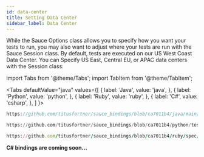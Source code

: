 ```yaml
---
id: data-center
title: Setting Data Center
sidebar_label: Data Center
---
```


While the Sauce Options class allows you to specify how you want your tests to run,
you may also want to adjust where your tests are run with the Sauce Session class. 
By default, tests are executed on our US West Coast Data Center. 
You can Specify US East, Central EU, or APAC data centers with the Session class:

import Tabs from '@theme/Tabs';
import TabItem from '@theme/TabItem';

<Tabs
defaultValue="java"
values={[
{ label: 'Java', value: 'java', },
{ label: 'Python', value: 'python', },
{ label: 'Ruby', value: 'ruby', },
{ label: 'C#', value: 'csharp', },
]
}>

<TabItem value="java">

```java reference
https://github.com/titusfortner/sauce_bindings/blob/ca7011b4/java/main/src/test/java/com/saucelabs/saucebindings/examples/DataCenterTest.java
```

</TabItem>
<TabItem value="python">

```python reference
https://github.com/titusfortner/sauce_bindings/blob/ca7011b4/python/tests/examples/test_data_center.py
```

</TabItem>
<TabItem value="ruby">

```ruby reference
https://github.com/titusfortner/sauce_bindings/blob/ca7011b4/ruby/spec/examples/data_center_spec.rb
```

</TabItem>
<TabItem value="csharp">

**C# bindings are coming soon...**

</TabItem>
</Tabs>

